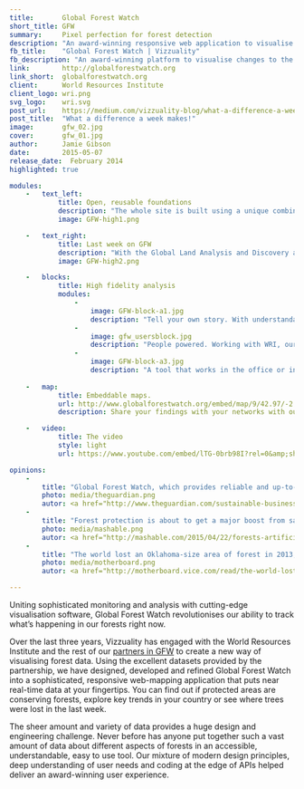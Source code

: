 ```yaml
---
title:       Global Forest Watch
short_title: GFW
summary:     Pixel perfection for forest detection
description: "An award-winning responsive web application to visualise changes to the world's forests"
fb_title:    "Global Forest Watch | Vizzuality"
fb_description: "An award-winning platform to visualise changes to the world's forests"
link:        http://globalforestwatch.org
link_short:  globalforestwatch.org
client:      World Resources Institute
client_logo: wri.png
svg_logo:    wri.svg
post_url:    https://medium.com/vizzuality-blog/what-a-difference-a-week-makes-6196f0d55852#.9q5pliuvr
post_title:  "What a difference a week makes!"
image:       gfw_02.jpg
cover:       gfw_01.jpg
author:      Jamie Gibson
date:        2015-05-07
release_date:  February 2014
highlighted: true

modules:
    -   text_left:
            title: Open, reusable foundations
            description: "The whole site is built using a unique combination of customised open source software, bringing together the most advanced technologies and data providers to deliver an interactive and understanable experience. We created the platform’s design guidelines, ensuring a clean, professional and understandable experience across all of the various parts of the site. With our open source codebase and the strong public API, you can use and re-use any part of the platform in your own application."
            image: GFW-high1.png

    -   text_right:
            title: Last week on GFW
            description: "With the Global Land Analysis and Discovery alerts, we can release fresh new data every week about how forests have changed. What used to be a yearly routine can now be undertaken weekly. And that data is extremely precise: we can detect change at a scale of just 30x30m (half the size of a football pitch). By encoding multiple years of data into single map tiles, changes over time can be animated much more quickly, without the need to download the data for each transition; this significantly boosts performance."
            image: GFW-high2.png

    -   blocks:
            title: High fidelity analysis
            modules:
                -
                    image: GFW-block-a1.jpg
                    description: "Tell your own story. With understandable data and a range of options to publish your insight, anyone can create new knowledge." 
                -
                    image: gfw_usersblock.jpg
                    description: "People powered. Working with WRI, our team conducts ongoing research into who uses the tool, and how, so we can continually improve the experience."
                -
                    image: GFW-block-a3.jpg
                    description: "A tool that works in the office or in the field; with the mobile version, you can tell your story no matter where you are." 
    
    -   map:
            title: Embeddable maps.
            url: http://www.globalforestwatch.org/embed/map/9/42.97/-2.59/ESP-16/terrain/loss,forestgain/612,591?begin=2001-01-01&end=2014-12-31&threshold=30
            description: Share your findings with your networks with our range of embed options.

    -   video:
            title: The video
            style: light
            url: https://www.youtube.com/embed/lTG-0brb98I?rel=0&amp;showinfo=0

opinions:
    -
        title: "Global Forest Watch, which provides reliable and up-to-date data on forests worldwide, along with the ability to track changes to forest cover over time."
        photo: media/theguardian.png
        autor: <a href="http://www.theguardian.com/sustainable-business/2015/mar/10/google-earth-engine-maps-forest-watch-deforestation-environment"> Marc Gunther, The Guardian </a>
    -
        title: "Forest protection is about to get a major boost from satellites and AI."
        photo: media/mashable.png
        autor: <a href="http://mashable.com/2015/04/22/forests-artificial-intelligence/"> Andrew Freedman, Mashable </a>
    -
        title: "The world lost an Oklahoma-size area of forest in 2013, satellite data show."
        photo: media/motherboard.png
        autor: <a href="http://motherboard.vice.com/read/the-world-lost-an-oklahoma-sized-amount-of-forest-in-2013-satellite-data-shows">  Brian Merchant, Motherboard </a>

---
```

Uniting sophisticated monitoring and analysis with cutting-edge visualisation software, Global Forest Watch revolutionises our ability to track what’s happening in our forests right now.  

Over the last three years, Vizzuality has engaged with the World Resources Institute and the rest of our <a href="http://www.globalforestwatch.org/about/the-gfw-partnership">partners in GFW</a> to create a new way of visualising forest data. Using the excellent datasets provided by the partnership, we have designed, developed and refined Global Forest Watch into a sophisticated, responsive web-mapping application that puts near real-time data at your fingertips. You can find out if protected areas are conserving forests, explore key trends in your country or see where trees were lost in the last week. 

The sheer amount and variety of data provides a huge design and engineering challenge. Never before has anyone put together such a vast amount of data about different aspects of forests in an accessible, understandable, easy to use tool. Our mixture of modern design principles, deep understanding of user needs and coding at the edge of APIs helped deliver an award-winning user experience. 

  
